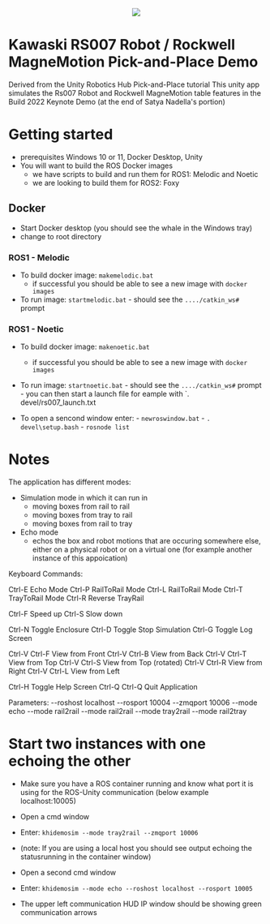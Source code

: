 <p align="center"><img src="img/SimTrayToRail.gif"/></p>

# Kawaski RS007 Robot / Rockwell MagneMotion Pick-and-Place Demo

Derived from the Unity Robotics Hub Pick-and-Place tutorial
This unity app simulates the Rs007 Robot and Rockwell MagneMotion table features in the Build 2022 Keynote Demo (at the end of Satya Nadella's portion)

# Getting started
- prerequisites Windows 10 or 11, Docker Desktop, Unity
- You will want to build the ROS Docker images 
   - we have scripts to build and run them for ROS1: Melodic and Noetic
   - we are looking to build them for ROS2: Foxy

## Docker
- Start Docker desktop (you should see the whale in the Windows tray)
- change to root directory

### ROS1 - Melodic
- To build docker image: `makemelodic.bat`
	- if successful you should be able to see a new image with `docker images`
- To run image: `startmelodic.bat`
    	- should see the `..../catkin_ws#` prompt

### ROS1 - Noetic
- To build docker image: `makenoetic.bat`
	- if successful you should be able to see a new image with `docker images`
- To run image: `startnoetic.bat`
      - should see the `..../catkin_ws#` prompt
      - you can then start a launch file for eample with `. devel/rs007_launch.txt
      
- To open a sencond window enter:
      - `newroswindow.bat`
      - `. devel\setup.bash`
      - `rosnode list`
      
# Notes
The application has different modes:
  - Simulation mode in which it can run in 
       - moving boxes from rail to rail
       - moving boxes from tray to rail
       - moving boxes from rail to tray
  - Echo mode
       - echos the box and robot motions that are occuring somewhere else, either on a physical robot or on a virtual one (for example another instance of this appoication)


Keyboard Commands:

   Ctrl-E Echo Mode
   Ctrl-P RailToRail Mode
   Ctrl-L RailToRail Mode
   Ctrl-T TrayToRail Mode
   Ctrl-R Reverse TrayRail
            
   Ctrl-F Speed up
   Ctrl-S Slow down
            
   Ctrl-N Toggle Enclosure
   Ctrl-D Toggle Stop Simulation
   Ctrl-G Toggle Log Screen
            
   Ctrl-V Ctrl-F View from Front
   Ctrl-V Ctrl-B View from Back
   Ctrl-V Ctrl-T View from Top
   Ctrl-V Ctrl-S View from Top (rotated)
   Ctrl-V Ctrl-R View from Right
   Ctrl-V Ctrl-L View from Left
            
   Ctrl-H Toggle Help Screen
   Ctrl-Q Ctrl-Q Quit Application

Parameters:
   --roshost localhost
   --rosport 10004
   --zmqport 10006
   --mode echo
   --mode rail2rail
   --mode rail2rail
   --mode tray2rail
   --mode rail2tray
 
 
 # Start two instances with one echoing the other
   - Make sure you have a ROS container running and know what port it is using for the ROS-Unity communication (below example localhost:10005)
   
   - Open a cmd window
   - Enter: `khidemosim --mode tray2rail --zmqport 10006`
   - (note: If you are using a local host you should see output echoing the statusrunning in the container window)
   - Open a second cmd window
   - Enter: `khidemosim --mode echo --roshost localhost --rosport 10005`
   - The upper left communication HUD IP window should be showing green communication arrows

